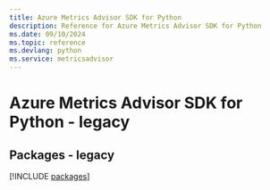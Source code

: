 ```yaml
---
title: Azure Metrics Advisor SDK for Python
description: Reference for Azure Metrics Advisor SDK for Python
ms.date: 09/10/2024
ms.topic: reference
ms.devlang: python
ms.service: metricsadvisor
---
```

# Azure Metrics Advisor SDK for Python - legacy
## Packages - legacy
[!INCLUDE [packages](metrics-advisor-index.md)]